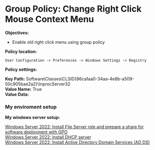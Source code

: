 # Group Policy: Change Right Click Mouse Context Menu

<b>Objectives:</b>

* Enable old right click menu using group policy

<b>Policy location:</b>
```
User Configuration -> Preferences -> Windows Settings -> Registry
```
<b>Policy settings:</b>

<b>Key Path:</b> Software\Classes\CLSID\{86ca1aa0-34aa-4e8b-a509-50c905bae2a2}\InprocServer32 <br />
<b>Value Name:</b> True <br />
<b>Value Data:</b>


### My enviroment setup

<b>My windows server setup:</b> <br />

[Windows Server 2022: Install File Server role and prepare a share for software deployment with GPO](https://youtu.be/jEWSdC2qwyA) <br />
[Windows Server 2022: Install DHCP server](https://youtu.be/8n0MD9stQis) <br />
[Windows Server 2022: Install Active Directory Domain Services (AD DS)](https://youtu.be/1cYewbW3Tl0) <br />